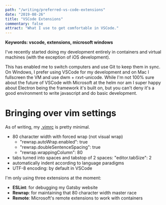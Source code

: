 ```yaml
---
path: "/writing/preferred-vs-code-extensions"
date: "2019-08-26"
title: "VSCode Extensions"
commentary: false
attract: "What I use to get comfortable in VSCode."
---
```

**Keywords: vscode, extensions, microsoft windows**

I've recently started doing my development entirely in containers and virtual machines (with the exception of iOS development).

This has enabled me to switch computers and use Git to keep them in sync.  On Windows, I prefer using VSCode for my development and on Mac I fullscreen the VM and use dwm + rxvt-unicode.  While I'm not 100% sure about the future of VSCode with Microsoft at the helm nor am I super happy about Electron being the framework it's built on, but you can't deny it's a good environment to write javascript and do basic development.

# Bringing over vim settings
As of writing, my [.vimrc](https://github.com/xocite/dotrc/blob/master/vimrc) is pretty minimal.
* 80 character width with forced wrap (not visual wrap)
  * "rewrap.autoWrap.enabled": true
  * "rewrap.doubleSentenceSpacing": true
  * "rewrap.wrappingColumn": 80
* tabs turned into spaces and tabstop of 2 spaces: "editor.tabSize": 2
* automatically indent according to language paradigms
* UTF-8 encoding: by default in VSCode

I'm only using three extensions at the moment:
* **ESLint**: for debugging my Gatsby website
* **Rewrap**: for maintaining that 80 character width master race
* **Remote**: Microsoft's remote extensions to work with containers